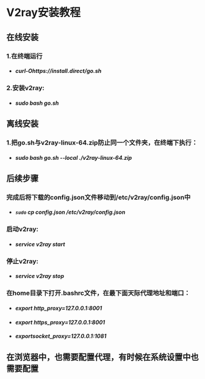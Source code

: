 # V2ray安装教程

## 在线安装

### 1.在终端运行 

- #### *curl-Ohttps://install.direct/go.sh*

### 2.安装v2ray:

- #### *sudo bash go.sh*

## 离线安装

### 1.把go.sh与v2ray-linux-64.zip防止同一个文件夹，在终端下执行：

- #### *sudo bash go.sh --local ./v2ray-linux-64.zip*

## 后续步骤

### 完成后将下载的config.json文件移动到/etc/v2ray/config.json中

- #### *`sudo` cp config.json /etc/v2ray/config.json*

### 启动v2ray:

- #### *service v2ray start*

### 停止v2ray:

- #### *service v2ray stop*

### 在home目录下打开.bashrc文件，在最下面天际代理地址和端口：

- #### *export http_proxy=127.0.0.1:8001*

- #### *export https_proxy=127.0.0.1:8001*

- #### *exportsocket_proxy=127.0.0.1:1081*

## 在浏览器中，也需要配置代理，有时候在系统设置中也需要配置